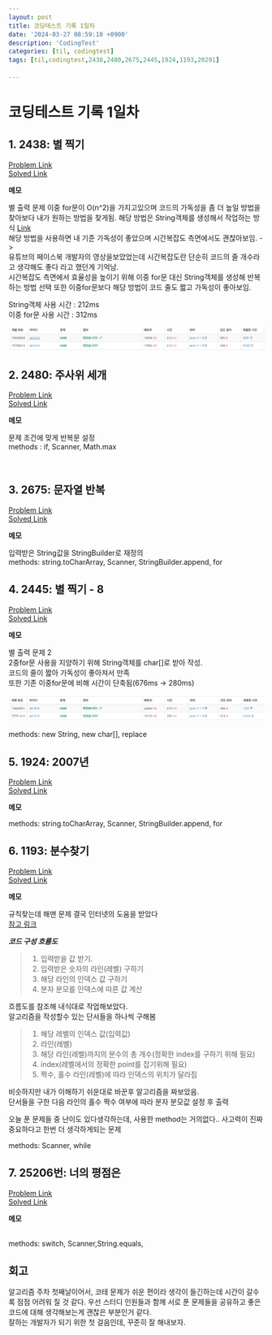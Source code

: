 ```yaml
---
layout: post
title: 코딩테스트 기록 1일차
date: '2024-03-27 08:59:10 +0900'
description: 'CodingTest'
categories: [til, codingtest]
tags: [til,codingtest,2438,2480,2675,2445,1924,1193,20291]

---
```

# 코딩테스트 기록 1일차

## 1. 2438: 별 찍기

[Problem Link](https://www.acmicpc.net/problem/2438) <br>
[Solved Link](https://github.com/Ooyd/algorithm-and-data-structure/tree/main/%EB%B0%B1%EC%A4%80/Bronze/2438.%E2%80%85%EB%B3%84%E2%80%85%EC%B0%8D%EA%B8%B0%E2%80%85%EF%BC%8D%E2%80%851)

**메모**

 별 출력 문제
이중 for문이 O(n^2)을 가지고있으며 코드의 가독성을 좀 더 높일 방법을 찾아보다 내가 원하는 방법을 찾게됨.
해당 방법은 String객체를 생성해서 작업하는 방식 [Link](https://jinny-1st.tistory.com/58)<br>
해당 방법을 사용하면 내 기준 가독성이 좋았으며 시간복잡도 측면에서도 괜찮아보임.
-> <br>
유튜브의 페이스북 개발자의 영상을보았었는데 시간복잡도란 단순히 코드의 줄 개수라고 생각해도 좋다 라고 했던게 기억남.<br>
시간복잡도 측면에서 효율성을 높이기 위해 이중 for문 대신 String객체를 생성해 반복하는 방법 선택
또한 이중for문보다 해당 방법이 코드 줄도 짧고 가독성이 좋아보임.

String객체 사용 시간 : 212ms<br>
이중 for문 사용 시간 : 312ms


![Desktop View](/path/to/image/0327TIL1.png)

## 2. 2480: 주사위 세개

[Problem Link](https://www.acmicpc.net/problem/2480) <br>
[Solved Link](https://github.com/Ooyd/algorithm-and-data-structure/tree/main/%EB%B0%B1%EC%A4%80/Bronze/2480.%E2%80%85%EC%A3%BC%EC%82%AC%EC%9C%84%E2%80%85%EC%84%B8%EA%B0%9C)

**메모**

문제 조건에 맞게 반복문 설정<br>
methods : if, Scanner, Math.max

<br>

## 3.  2675: 문자열 반복

[Problem Link](https://www.acmicpc.net/problem/2675) <br>
[Solved Link](https://github.com/Ooyd/algorithm-and-data-structure/tree/main/%EB%B0%B1%EC%A4%80/Bronze/2675.%E2%80%85%EB%AC%B8%EC%9E%90%EC%97%B4%E2%80%85%EB%B0%98%EB%B3%B5)

**메모**

입력받은 String값을 StringBuilder로 재정의 <br>
methods: string.toCharArray, Scanner, StringBuilder.append, for



## 4. 2445: 별 찍기 - 8

[Problem Link](https://www.acmicpc.net/problem/2445) <br>
[Solved Link](https://github.com/Ooyd/algorithm-and-data-structure/tree/main/%EB%B0%B1%EC%A4%80/Bronze/2445.%E2%80%85%EB%B3%84%E2%80%85%EC%B0%8D%EA%B8%B0%E2%80%85%EF%BC%8D%E2%80%858)

**메모**

별 출력 문제 2 <br>
2중for문 사용을 지양하기 위해 String객체를 char[]로 받아 작성.<br>
코드의 줄이 짧아 가독성이 좋아져서 만족<br>
또한 기존 이중for문에 비해 시간이 단축됨(676ms -> 280ms)

![Desktop View](/path/to/image/0327TIL2.png)

methods: new String, new char[], replace

## 5. 1924: 2007년

[Problem Link](https://www.acmicpc.net/problem/1924) <br>
[Solved Link](https://github.com/Ooyd/algorithm-and-data-structure/tree/main/%EB%B0%B1%EC%A4%80/Bronze/1924.%E2%80%852007%EB%85%84)

**메모**

methods: string.toCharArray, Scanner, StringBuilder.append, for

## 6.  1193: 분수찾기

[Problem Link](https://www.acmicpc.net/problem/1193) <br>
[Solved Link](https://github.com/Ooyd/algorithm-and-data-structure/tree/main/%EB%B0%B1%EC%A4%80/Silver/1193.%E2%80%85%EB%B6%84%EC%88%98%EC%B0%BE%EA%B8%B0)

**메모**

규칙찾는데 해맨 문제 결국 인터넷의 도움을 받았다<br>
[참고 링크](https://velog.io/@jkijki12/%EC%95%8C%EA%B3%A0%EB%A6%AC%EC%A6%98-%EB%B0%B1%EC%A4%80-1193%EB%B2%88-Java)


***코드 구성 흐름도***
> 1. 입력받을 값 받기.
> 2. 입력받은 숫자의 라인(레벨) 구하기
> 3. 해당 라인의 인덱스 값 구하기
> 4. 분자 분모를 인덱스에 따른 값 계산

흐름도를 참조해 내식대로 작업해보았다.<br>
알고리즘을 작성할수 있는 단서들을 하나씩 구해봄
> 1. 해당 레벨의 인덱스 값(입력값)
> 2. 라인(레벨)
> 3. 해당 라인(레벨)까지의 분수의 총 개수(정확한 index를 구하기 위해 필요)
> 4. index(레벨에서의 정확한 point를 잡기위해 필요)
> 5. 짝수, 홀수 라인(레벨)에 따라 인덱스의 위치가 달라짐

비슷하지만 내가 이해하기 쉬운대로 바꾼후 알고리즘을 짜보았음.<br>
단서들을 구한 다음 라인의 홀수 짝수 여부에 따라 분자 분모값 설정 후 출력

오늘 푼 문제들 중 난이도 있다생각하는데, 사용한 method는 거의없다.. 사고력이 진짜 중요하다고 한번 더 생각하게되는 문제

methods: Scanner, while

## 7.  25206번: 너의 평점은

[Problem Link](https://www.acmicpc.net/problem/20291) <br>
[Solved Link](https://github.com/Ooyd/algorithm-and-data-structure/tree/main/%EB%B0%B1%EC%A4%80/Silver/25206.%E2%80%85%EB%84%88%EC%9D%98%E2%80%85%ED%8F%89%EC%A0%90%EC%9D%80)

**메모**


<br>
methods: switch, Scanner,String.equals, 



## 회고

알고리즘 주차 첫째날이어서, 코테 문제가 쉬운 편이라 생각이 들긴하는데 시간이 갈수록 점점 어려워 질 것 같다.
우선 스터디 인원들과 함께 서로 푼 문제들을 공유하고 좋은 코드에 대해 생각해보는게 괜찮은 부분인거 같다.<br>
잘하는 개발자가 되기 위한 첫 걸음인데, 꾸준히 잘 해내보자.

